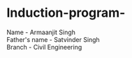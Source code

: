 # Induction-program-
Name - Armaanjit Singh
<br>
Father's name - Satvinder Singh 
<br>
Branch - Civil Engineering 










